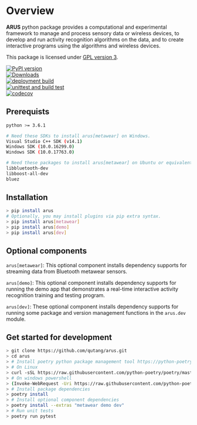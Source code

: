 # Overview

__ARUS__ python package provides a computational and experimental framework to manage and process sensory data or wireless devices, to develop and run activity recognition algorithms on the data, and to create interactive programs using the algorithms and wireless devices.

This package is licensed under [GPL version 3](https://qutang.github.io/arus/LICENSE/).

[![PyPI version](https://badge.fury.io/py/arus.svg)](https://badge.fury.io/py/arus)  
[![Downloads](https://pepy.tech/badge/arus)](https://pepy.tech/project/arus)  
[![deployment build](https://github.com/qutang/arus/workflows/deploy/badge.svg)](https://github.com/qutang/arus/actions?query=workflow%3Adeploy)  
[![unittest and build test](https://github.com/qutang/arus/workflows/unittest%20and%20build%20test/badge.svg)](https://github.com/qutang/arus/actions?query=workflow%3A%22unittest+and+build+test%22)  
[![codecov](https://codecov.io/gh/qutang/arus/branch/master/graph/badge.svg)](https://codecov.io/gh/qutang/arus)  

## Prerequists

```bash
python >= 3.6.1
```

```bash
# Need these SDKs to install arus[metawear] on Windows.
Visual Studio C++ SDK (v14.1)
Windows SDK (10.0.16299.0)
Windows SDK (10.0.17763.0)

# Need these packages to install arus[metawear] on Ubuntu or equivalent packages on other linux distributions.
libbluetooth-dev
libboost-all-dev
bluez
```

## Installation

```bash
> pip install arus
# Optionally, you may install plugins via pip extra syntax.
> pip install arus[metawear]
> pip install arus[demo]
> pip install arus[dev]
```

## Optional components

`arus[metawear]`: This optional component installs dependency supports for streaming data from Bluetooth metawear sensors.

`arus[demo]`: This optional component installs dependency supports for running the demo app that demonstrates a real-time interactive activity recognition training and testing program.

`arus[dev]`: These optional component installs dependency supports for running some package and version management functions in the `arus.dev` module.

## Get started for development

```bash
> git clone https://github.com/qutang/arus.git
> cd arus
> # Install poetry python package management tool https://python-poetry.org/docs/
> # On Linux
> curl -sSL https://raw.githubusercontent.com/python-poetry/poetry/master/get-poetry.py | python
> # On windows powershell
> (Invoke-WebRequest -Uri https://raw.githubusercontent.com/python-poetry/poetry/master/get-poetry.py -UseBasicParsing).Content | python
> # Install package dependencies
> poetry install
> # Install optional component dependencies
> poetry install --extras "metawear demo dev"
> # Run unit tests
> poetry run pytest
```
